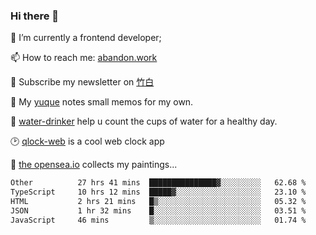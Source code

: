 ### Hi there 👋

<!--
**Alfxjx/Alfxjx** is a ✨ _special_ ✨ repository because its `README.md` (this file) appears on your GitHub profile.

Here are some ideas to get you started:

- 🔭 I’m currently working on ...
- 🌱 I’m currently learning ...
- 👯 I’m looking to collaborate on ...
- 🤔 I’m looking for help with ...
- 💬 Ask me about ...
- 📫 How to reach me: ...
- 😄 Pronouns: ...
- ⚡ Fun fact: ...
-->
🔭  I’m currently a frontend developer;

📫  How to reach me: [abandon.work](https://www.abandon.work/)

🎉  Subscribe my newsletter on [竹白](https://alfxjx.zhubai.love/)

🌱  My [yuque](https://www.yuque.com/alfxjx) notes small memos for my own.

🥤  [water-drinker](https://weldingboys.vercel.app/water) help u count the cups of water for a healthy day.

🕑  [qlock-web](https://qlock-web.vercel.app) is a cool web clock app

🌊  [the opensea.io](https://opensea.io/assets/0x495f947276749ce646f68ac8c248420045cb7b5e/29433830147332339639115006737701029562687338063458078299874716625823015632897) collects my paintings...

<!--START_SECTION:waka-->

```txt
Other          27 hrs 41 mins  ███████████████▓░░░░░░░░░   62.68 %
TypeScript     10 hrs 12 mins  █████▓░░░░░░░░░░░░░░░░░░░   23.10 %
HTML           2 hrs 21 mins   █▒░░░░░░░░░░░░░░░░░░░░░░░   05.32 %
JSON           1 hr 32 mins    █░░░░░░░░░░░░░░░░░░░░░░░░   03.51 %
JavaScript     46 mins         ▒░░░░░░░░░░░░░░░░░░░░░░░░   01.74 %
```

<!--END_SECTION:waka-->

